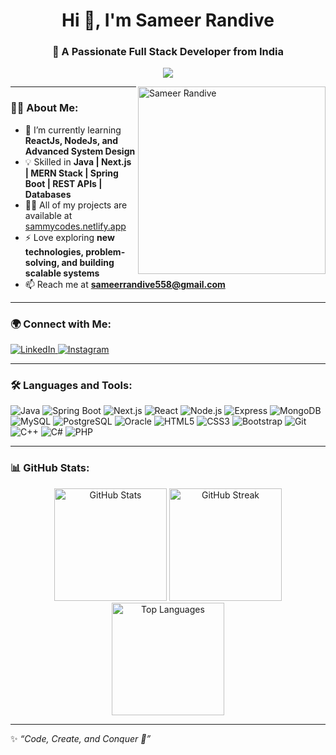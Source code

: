 <h1 align="center">Hi 👋, I'm Sameer Randive</h1>
<h3 align="center">🚀 A Passionate Full Stack Developer from India</h3>

<p align="center">
  <img src="https://readme-typing-svg.herokuapp.com?size=22&duration=4000&color=0D63E1&center=true&vCenter=true&width=600&lines=Full+Stack+Java+Developer;MERN+Stack+Developer;Next.js+%7C+Spring+Boot+%7C+System+Design;Always+Learning+%26+Building+Cool+Stuff!"/>
</p>

<img align="right" src="https://github.com/sammy171207/sammy171207/assets/96017028/33992301-b5b8-4b53-a91e-6d13fdd080b4" alt="Sameer Randive" width="300" height="300"/>

---

### 👨‍💻 About Me:
- 🌱 I’m currently learning **ReactJs, NodeJs, and Advanced System Design**  
- 💡 Skilled in **Java | Next.js | MERN Stack | Spring Boot | REST APIs | Databases**  
- 👨‍💻 All of my projects are available at [sammycodes.netlify.app](https://sammycodes.netlify.app)  
- ⚡ Love exploring **new technologies, problem-solving, and building scalable systems**  
- 📫 Reach me at **sameerrandive558@gmail.com**  

---

### 🌍 Connect with Me:
<p align="left">
  <a href="https://www.linkedin.com/in/sameer-randive-a82073225" target="_blank">
    <img src="https://img.shields.io/badge/LinkedIn-0A66C2?style=for-the-badge&logo=linkedin&logoColor=white" alt="LinkedIn"/>
  </a>
  <a href="https://www.instagram.com/sammy_rv_" target="_blank">
    <img src="https://img.shields.io/badge/Instagram-E4405F?style=for-the-badge&logo=instagram&logoColor=white" alt="Instagram"/>
  </a>
</p>

---

### 🛠️ Languages and Tools:
<p align="left">
  <img src="https://img.shields.io/badge/Java-ED8B00?style=for-the-badge&logo=openjdk&logoColor=white" alt="Java"/>
  <img src="https://img.shields.io/badge/SpringBoot-6DB33F?style=for-the-badge&logo=springboot&logoColor=white" alt="Spring Boot"/>
  <img src="https://img.shields.io/badge/Next.js-000000?style=for-the-badge&logo=next.js&logoColor=white" alt="Next.js"/>
  <img src="https://img.shields.io/badge/React-20232A?style=for-the-badge&logo=react&logoColor=61DAFB" alt="React"/>
  <img src="https://img.shields.io/badge/Node.js-43853D?style=for-the-badge&logo=node.js&logoColor=white" alt="Node.js"/>
  <img src="https://img.shields.io/badge/Express.js-404D59?style=for-the-badge" alt="Express"/>
  <img src="https://img.shields.io/badge/MongoDB-47A248?style=for-the-badge&logo=mongodb&logoColor=white" alt="MongoDB"/>
  <img src="https://img.shields.io/badge/MySQL-4479A1?style=for-the-badge&logo=mysql&logoColor=white" alt="MySQL"/>
  <img src="https://img.shields.io/badge/PostgreSQL-336791?style=for-the-badge&logo=postgresql&logoColor=white" alt="PostgreSQL"/>
  <img src="https://img.shields.io/badge/Oracle-F80000?style=for-the-badge&logo=oracle&logoColor=white" alt="Oracle"/>
  <img src="https://img.shields.io/badge/HTML5-E34F26?style=for-the-badge&logo=html5&logoColor=white" alt="HTML5"/>
  <img src="https://img.shields.io/badge/CSS3-1572B6?style=for-the-badge&logo=css3&logoColor=white" alt="CSS3"/>
  <img src="https://img.shields.io/badge/Bootstrap-563D7C?style=for-the-badge&logo=bootstrap&logoColor=white" alt="Bootstrap"/>
  <img src="https://img.shields.io/badge/Git-F05032?style=for-the-badge&logo=git&logoColor=white" alt="Git"/>
  <img src="https://img.shields.io/badge/C%2B%2B-00599C?style=for-the-badge&logo=c%2B%2B&logoColor=white" alt="C++"/>
  <img src="https://img.shields.io/badge/C%23-239120?style=for-the-badge&logo=c-sharp&logoColor=white" alt="C#"/>
  <img src="https://img.shields.io/badge/PHP-777BB4?style=for-the-badge&logo=php&logoColor=white" alt="PHP"/>
</p>

---

### 📊 GitHub Stats:
<p align="center">
  <img src="https://github-readme-stats.vercel.app/api?username=sammy171207&show_icons=true&theme=radical" alt="GitHub Stats" height="180"/>
  <img src="https://github-readme-streak-stats.herokuapp.com/?user=sammy171207&theme=radical" alt="GitHub Streak" height="180"/>
  <img src="https://github-readme-stats.vercel.app/api/top-langs/?username=sammy171207&layout=compact&theme=radical" alt="Top Languages" height="180"/>
</p>

---

✨ *“Code, Create, and Conquer 🚀”*  
